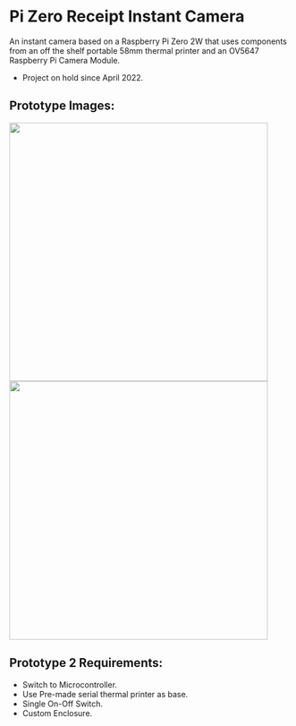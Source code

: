 # Pi Zero Receipt Instant Camera
An instant camera based on a Raspberry Pi Zero 2W that uses components from an off the shelf portable 58mm thermal printer and an OV5647 Raspberry Pi Camera Module.

* Project on hold since April 2022.

## Prototype Images:
<img src="https://imgur.com/iz2jXvX.jpg" height="462"/>
<img src="https://imgur.com/XKumwZy.jpg" height="462"/>

## Prototype 2 Requirements:
* Switch to Microcontroller.
* Use Pre-made serial thermal printer as base.
* Single On-Off Switch.
* Custom Enclosure.
